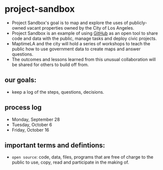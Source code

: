 # project-sandbox
* Project Sandbox's goal is to map and explore the uses of publicly-owned vacant properties owned by the City of Los Angeles.
* Project Sandbox is an example of using [GitHub](http://github.com) as an open tool to share code and data with the public, manage tasks and deploy civic projects.
* MaptimeLA and the city will hold a series of workshops to teach the public how to use government data to create maps and answer questions.
* The outcomes and lessons learned from this unusual collaboration will be shared for others to build off from.

## our goals:
- keep a log of the steps, questions, decisions.


## process log

- Monday, September 28
- Tuesday, October 6
- Friday, October 16

## important terms and defintions:

- `open source`: code, data, files, programs that are free of charge to the public to use, copy, read and participate in the making of.
